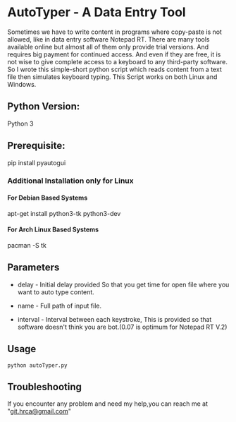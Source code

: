 # AutoTyper - A Data Entry Tool 

Sometimes we have to write content in programs where copy-paste is not allowed, like in data entry software Notepad RT. There are many tools available online but almost all of them only provide trial versions. And requires big payment for continued access. And even if they are free, it is not wise to give complete access to a keyboard to any third-party software. So I wrote this simple-short python script which reads content from a text file then simulates keyboard typing. This Script works on both Linux and Windows.

## Python Version:
Python 3

## Prerequisite:
pip install pyautogui

### Additional Installation only for Linux
#### For Debian Based Systems
apt-get install python3-tk python3-dev
#### For Arch Linux Based Systems
pacman -S tk

## Parameters
* delay - Initial delay provided So that you get time for open file where you want to auto type content.

* name - Full path of input file.

* interval - Interval between each keystroke, This is provided so that software doesn't think you are bot.(0.07 is optimum for Notepad RT V.2)

## Usage
	python autoTyper.py

## Troubleshooting
If you encounter any problem and need my help,you can reach me at "git.hrca@gmail.com"






